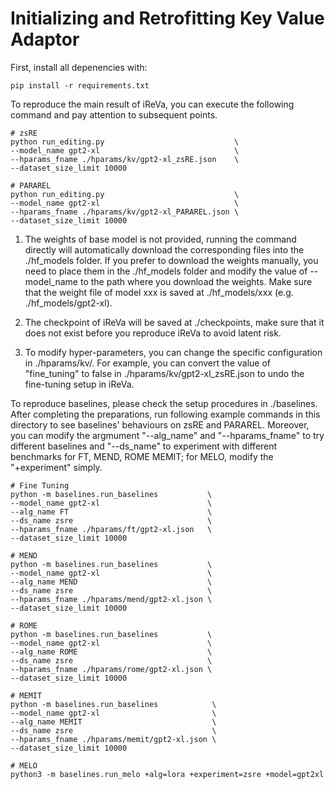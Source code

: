 # Initializing and Retrofitting Key Value Adaptor
First, install all depenencies with:
```
pip install -r requirements.txt
```

To reproduce the main result of iReVa, you can execute the following command and pay attention to subsequent points.
```
# zsRE
python run_editing.py                             \
--model_name gpt2-xl                              \
--hparams_fname ./hparams/kv/gpt2-xl_zsRE.json    \
--dataset_size_limit 10000

# PARAREL
python run_editing.py                             \
--model_name gpt2-xl                              \
--hparams_fname ./hparams/kv/gpt2-xl_PARAREL.json \
--dataset_size_limit 10000    
```

1. The weights of base model is not provided, running the command directly will automatically download the corresponding files into the ./hf_models folder. If you prefer to download the weights manually, you need to place them in the ./hf_models folder and modify the value of --model_name to the path where you download the weights. Make sure that the weight file of model xxx is saved at ./hf_models/xxx (e.g. ./hf_models/gpt2-xl).

2. The checkpoint of iReVa will be saved at ./checkpoints, make sure that it does not exist before you reproduce iReVa to avoid latent risk.

3. To modify hyper-parameters, you can change the specific configuration in ./hparams/kv/. For example, you can convert the value of "fine_tuning" to false in ./hparams/kv/gpt2-xl_zsRE.json to undo the fine-tuning setup in iReVa.


To reproduce baselines, please check the setup procedures in ./baselines. After completing the preparations, run following example commands in this directory to see baselines' behaviours on zsRE and PARAREL. Moreover, you can modify the argmument "--alg_name" and "--hparams_fname" to try different baselines and "--ds_name" to experiment with different benchmarks for FT, MEND, ROME MEMIT; for MELO, modify the "+experiment" simply.
```
# Fine Tuning
python -m baselines.run_baselines           \
--model_name gpt2-xl                        \
--alg_name FT                               \
--ds_name zsre                              \
--hparams_fname ./hparams/ft/gpt2-xl.json   \
--dataset_size_limit 10000

# MEND
python -m baselines.run_baselines           \
--model_name gpt2-xl                        \
--alg_name MEND                             \
--ds_name zsre                              \
--hparams_fname ./hparams/mend/gpt2-xl.json \
--dataset_size_limit 10000

# ROME
python -m baselines.run_baselines           \
--model_name gpt2-xl                        \
--alg_name ROME                             \
--ds_name zsre                              \
--hparams_fname ./hparams/rome/gpt2-xl.json \
--dataset_size_limit 10000

# MEMIT
python -m baselines.run_baselines            \
--model_name gpt2-xl                         \
--alg_name MEMIT                             \
--ds_name zsre                               \
--hparams_fname ./hparams/memit/gpt2-xl.json \
--dataset_size_limit 10000

# MELO
python3 -m baselines.run_melo +alg=lora +experiment=zsre +model=gpt2xl
```
